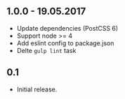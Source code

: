 ## 1.0.0 - 19.05.2017
* Update dependencies (PostCSS 6)
* Support node >= 4
* Add eslint config to package.json
* Delte `gulp lint` task

## 0.1
* Initial release.
